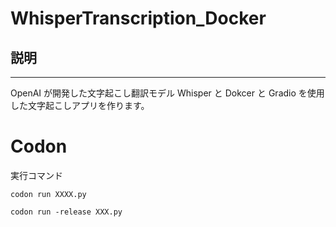 # WhisperTranscription_Docker

## 説明

---

OpenAI が開発した文字起こし翻訳モデル Whisper と Dokcer と Gradio を使用した文字起こしアプリを作ります。

# Codon

実行コマンド

```
codon run XXXX.py
```

```
codon run -release XXX.py
```
